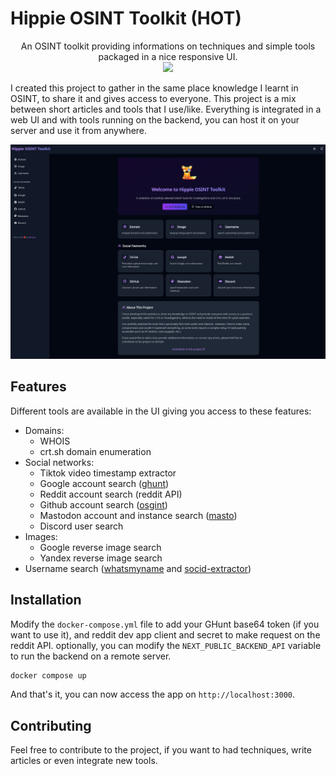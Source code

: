 # Hippie OSINT Toolkit (HOT)
<p align="center">
  An OSINT toolkit providing informations on techniques and simple tools packaged in a nice responsive UI.
  <br>
  <a href="https://twitter.com/intent/follow?screen_name=hiippiiie" title="Follow"><img src="https://img.shields.io/twitter/follow/hiippiiie?label=hiippiiie&style=social"></a>
  <br>
</p>

I created this project to gather in the same place knowledge I learnt in OSINT, to share it and gives access to everyone. This project is a mix between short articles and tools that I use/like. Everything is integrated in a web UI and with tools running on the backend, you can host it on your server and use it from anywhere.

![homepage](./.github/homepage.png)

## Features

Different tools are available in the UI giving you access to these features:
- Domains:
  - WHOIS
  - crt.sh domain enumeration
- Social networks:
  - Tiktok video timestamp extractor
  - Google account search ([ghunt](https://github.com/mxrch/GHunt))
  - Reddit account search (reddit API)
  - Github account search ([osgint](https://github.com/hippiiee/osgint))
  - Mastodon account and instance search ([masto](https://github.com/C3n7ral051nt4g3ncy/Masto))
  - Discord user search
- Images:
  - Google reverse image search
  - Yandex reverse image search
- Username search ([whatsmyname](https://github.com/WebBreacher/WhatsMyName) and [socid-extractor](https://github.com/soxoj/socid-extractor))

## Installation

Modify the `docker-compose.yml` file to add your GHunt base64 token (if you want to use it), and reddit dev app client and secret to make request on the reddit API.
optionally, you can modify the `NEXT_PUBLIC_BACKEND_API` variable to run the backend on a remote server.

```bash
docker compose up
```

And that's it, you can now access the app on `http://localhost:3000`.

## Contributing

Feel free to contribute to the project, if you want to had techniques, write articles or even integrate new tools.
